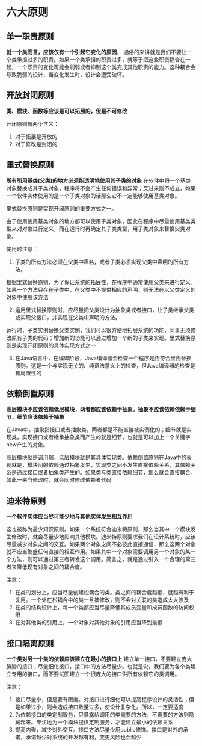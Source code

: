 # 六大原则

## 单一职责原则
**就一个类而言，应该仅有一个引起它变化的原因**，
通俗的来讲就是我们不要让一个类承担过多的职责。如果一个类承担的职责过多，就等于把这些职责耦合在一起，一个职责的变化可能会削弱或者抑制这个类完成其他职责的能力。这种耦合会导致脆弱的设计，当变化发生时，设计会遭受破坏。

## 开放封闭原则
**类、模块、函数等应该是可以拓展的，但是不可修改**

开闭原则有两个含义：
1. 对于拓展是开放的
2. 对于修改是封闭的

## 里式替换原则
**所有引用基类(父类)的地方必须能透明地使用其子类的对象**
在软件中将一个基类对象替换成其子类对象，程序将不会产生任何错误和异常；反过来则不成立，如果一个软件实体使用的是一个子类对象的话那么它不一定能够使用基类对象。

里式替换原则是实现开闭原则的重要方式之一。

由于使用使用基类对象的地方都可以使用子类对象，因此在程序中尽量使用基类类型来对对象进行定义，而在运行时再确定其子类类型，用子类对象来替换父类对象。

使用时注意：
1. 子类的所有方法必须在父类中声名，或者子类必须实现父类中声明的所有方法。

根据里式替换原则，为了保证系统的拓展性，在程序中通常使用父类来进行定义。如果一个方法只存在子类中，在父类中不提供相应的声明，则无法在以父类定义的对象中使用该方法

2. 运用里式替换原则时，应尽量把父类设计为抽象类或者接口，让子类继承父类或实现父接口，并实现在父类中声明的方法。

运行时，子类实例替换父类实例，我们可以很方便地拓展系统的功能，同事无须修改原有子类的代码；增加新的功能可以通过增加一个新的子类来实现。里式替换原则是实现开闭原则的具体实现方式之一

3. 在Java语言中，在编译阶段，Java编译器会检查一个程序是否符合里氏替换原则。这是一个与实现无关的、纯语法意义上的检查，但Java编译器的检查是有局限性的


## 依赖倒置原则 
**高层模块不应该依赖低层模块，两者都应该依赖于抽象。抽象不应该依赖依赖于细节，细节应该依赖于抽象**

在Java中，抽象指接口或者抽象类，两者都是不能直接被实例化的；细节就是实现类，实现接口或者继承抽象类而产生的就是细节，也就是可以加上一个关键字new产生的对象。

高层模块就是调用端，低层模块就是其具体实现类。依赖倒置原则在Java中的表现就是，模块间的依赖通过抽象发生，实现类之间不发生直接依赖关系，其依赖关系是通过接口或者抽象类产生的。如果类与类直接依赖细节，那么就会直接耦合。如此一来当修改时，就会同时修改依赖者代码

## 迪米特原则
**一个软件实体应当尽可能少地与其他实体发生相互作用**

这也被称为最少知识原则。如果一个系统符合迪米特原则，那么当其中一个模块发生修改时，就会尽量少地影响其他模块。迪米特原则要求我们在设计系统时，应该尽量减少对象之间的交互。如果两个对象之间不必彼此直接通信，那么这两个对象就不应当繁盛任何直接的相互作用。如果其中一个对象需要调用另一个对象的某一个方法，则可以通过第三者转发这个调用。简言之，就是通过引入一个合理的第三者来降低现有对象之间的耦合度。

注意：
1. 在类的划分上，应当尽量创建松耦合的类。类之间的耦合度越低，就越有利于复用。一个处在松耦合中的类一旦被修改，则不会对关联的类造成太大波及
2. 在类的结构设计上，每一个类都应当尽量降低其成员变量和成员函数的访问权限
3. 在对其他类的引用上，一个对象对其他对象的引用应当降到最低


## 接口隔离原则
**一个类对另一个类的依赖应该建立在最小的接口上**
建立单一接口，不要建立庞大臃肿的接口；尽量细化接口，接口中的方法尽量少。也就是说，我们要为各个类建立专用的接口，而不要试图建立一个很庞大的接口供所有依赖它的类调用。

注意：
1. 接口尽量小，但是要有限度。对接口进行细化可以提高程序设计的灵活性；但是如果过小，则会造成接口数量过多，使设计复杂化。所以，一定要适度
2. 为依赖接口的类定制服务，只暴露给调用的类需要的方法，不需要的方法则隐藏起来。专注地为一个模块提供定制服务，才能建立最小的依赖关系
3. 提高内聚，减少对外交互。接口方法尽量少用public修饰。接口是对外的承诺，承诺越少对系统的开发越有利，变更风险也会越少

